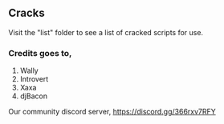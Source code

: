 ## Cracks
Visit the "list" folder to see a list of cracked scripts for use.
<br>

### Credits goes to, 
1. Wally
2. Introvert
3. Xaxa
4. djBacon

Our community discord server, https://discord.gg/366rxv7RFY
